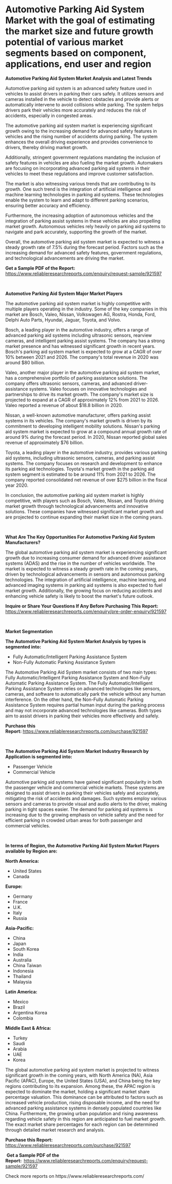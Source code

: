 <p><h1>Automotive Parking Aid System Market with the goal of estimating the market size and future growth potential of various market segments based on component, applications, end user and region</h1></p><p><strong>Automotive Parking Aid System Market Analysis and Latest Trends</strong></p>
<p><p>Automotive parking aid system is an advanced safety feature used in vehicles to assist drivers in parking their cars safely. It utilizes sensors and cameras installed in the vehicle to detect obstacles and provide alerts or automatically intervene to avoid collisions while parking. The system helps drivers park their vehicles more accurately and reduces the risk of accidents, especially in congested areas.</p><p>The automotive parking aid system market is experiencing significant growth owing to the increasing demand for advanced safety features in vehicles and the rising number of accidents during parking. The system enhances the overall driving experience and provides convenience to drivers, thereby driving market growth.</p><p>Additionally, stringent government regulations mandating the inclusion of safety features in vehicles are also fueling the market growth. Automakers are focusing on incorporating advanced parking aid systems in their vehicles to meet these regulations and improve customer satisfaction.</p><p>The market is also witnessing various trends that are contributing to its growth. One such trend is the integration of artificial intelligence and machine learning technologies in parking aid systems. These technologies enable the system to learn and adapt to different parking scenarios, ensuring better accuracy and efficiency.</p><p>Furthermore, the increasing adoption of autonomous vehicles and the integration of parking assist systems in these vehicles are also propelling market growth. Autonomous vehicles rely heavily on parking aid systems to navigate and park accurately, supporting the growth of the market.</p><p>Overall, the automotive parking aid system market is expected to witness a steady growth rate of 7.5% during the forecast period. Factors such as the increasing demand for advanced safety features, government regulations, and technological advancements are driving the market.</p></p>
<p><strong>Get a Sample PDF of the Report:&nbsp;</strong> <a href="https://www.reliableresearchreports.com/enquiry/request-sample/921597">https://www.reliableresearchreports.com/enquiry/request-sample/921597</a></p>
<p>&nbsp;</p>
<p><strong>Automotive Parking Aid System Major Market Players</strong></p>
<p><p>The automotive parking aid system market is highly competitive with multiple players operating in the industry. Some of the key companies in this market are Bosch, Valeo, Nissan, Volkswagen AG, Rostra, Honda, Ford, Delphi Auto Parts, Hyundai, Jaguar, Toyota, and Volvo.</p><p>Bosch, a leading player in the automotive industry, offers a range of advanced parking aid systems including ultrasonic sensors, rearview cameras, and intelligent parking assist systems. The company has a strong market presence and has witnessed significant growth in recent years. Bosch's parking aid system market is expected to grow at a CAGR of over 10% between 2021 and 2026. The company's total revenue in 2020 was around $80 billion.</p><p>Valeo, another major player in the automotive parking aid system market, has a comprehensive portfolio of parking assistance solutions. The company offers ultrasonic sensors, cameras, and advanced driver-assistance systems. Valeo focuses on innovative technologies and partnerships to drive its market growth. The company's market size is projected to expand at a CAGR of approximately 12% from 2021 to 2026. Valeo reported a revenue of about $18.8 billion in 2020.</p><p>Nissan, a well-known automotive manufacturer, offers parking assist systems in its vehicles. The company's market growth is driven by its commitment to developing intelligent mobility solutions. Nissan's parking aid system market is expected to grow at a compound annual growth rate of around 9% during the forecast period. In 2020, Nissan reported global sales revenue of approximately $76 billion.</p><p>Toyota, a leading player in the automotive industry, provides various parking aid systems, including ultrasonic sensors, cameras, and parking assist systems. The company focuses on research and development to enhance its parking aid technologies. Toyota's market growth in the parking aid system segment is estimated to be around 11% from 2021 to 2026. The company reported consolidated net revenue of over $275 billion in the fiscal year 2020.</p><p>In conclusion, the automotive parking aid system market is highly competitive, with players such as Bosch, Valeo, Nissan, and Toyota driving market growth through technological advancements and innovative solutions. These companies have witnessed significant market growth and are projected to continue expanding their market size in the coming years.</p></p>
<p>&nbsp;</p>
<p><strong>What Are The Key Opportunities For Automotive Parking Aid System Manufacturers?</strong></p>
<p><p>The global automotive parking aid system market is experiencing significant growth due to increasing consumer demand for advanced driver assistance systems (ADAS) and the rise in the number of vehicles worldwide. The market is expected to witness a steady growth rate in the coming years, driven by technological advancements in sensors and autonomous parking technologies. The integration of artificial intelligence, machine learning, and advanced imaging systems in parking aid systems is also expected to fuel market growth. Additionally, the growing focus on reducing accidents and enhancing vehicle safety is likely to boost the market's future outlook.</p></p>
<p><strong>Inquire or Share Your Questions If Any Before Purchasing This Report:</strong> <a href="https://www.reliableresearchreports.com/enquiry/pre-order-enquiry/921597">https://www.reliableresearchreports.com/enquiry/pre-order-enquiry/921597</a></p>
<p>&nbsp;</p>
<p><strong>Market Segmentation</strong></p>
<p><strong>The Automotive Parking Aid System Market Analysis by types is segmented into:</strong></p>
<p><ul><li>Fully Automatic/Intelligent Parking Assistance System</li><li>Non-Fully Automatic Parking Assistance System</li></ul></p>
<p><p>The Automotive Parking Aid System market consists of two main types: Fully Automatic/Intelligent Parking Assistance System and Non-Fully Automatic Parking Assistance System. The Fully Automatic/Intelligent Parking Assistance System relies on advanced technologies like sensors, cameras, and software to automatically park the vehicle without any human interference. On the other hand, the Non-Fully Automatic Parking Assistance System requires partial human input during the parking process and may not incorporate advanced technologies like cameras. Both types aim to assist drivers in parking their vehicles more effectively and safely.</p></p>
<p><strong>Purchase this Report:&nbsp;</strong><a href="https://www.reliableresearchreports.com/purchase/921597">https://www.reliableresearchreports.com/purchase/921597</a></p>
<p>&nbsp;</p>
<p><strong>The Automotive Parking Aid System Market Industry Research by Application is segmented into:</strong></p>
<p><ul><li>Passenger Vehicle</li><li>Commercial Vehicle</li></ul></p>
<p><p>Automotive parking aid systems have gained significant popularity in both the passenger vehicle and commercial vehicle markets. These systems are designed to assist drivers in parking their vehicles safely and accurately, mitigating the risk of accidents and damages. Such systems employ various sensors and cameras to provide visual and audio alerts to the driver, making parking in tight spaces easier. The demand for parking aid systems is increasing due to the growing emphasis on vehicle safety and the need for efficient parking in crowded urban areas for both passenger and commercial vehicles.</p></p>
<p>&nbsp;</p>
<p><strong>In terms of Region, the Automotive Parking Aid System Market Players available by Region are:</strong></p>
<p>
    <p> <strong> North America: </strong>
        <ul>
            <li>United States</li>
            <li>Canada</li>
        </ul>
        </p> 
    <p> <strong> Europe: </strong>
        <ul>
            <li>Germany</li>
            <li>France</li>
            <li>U.K.</li>
            <li>Italy</li>
            <li>Russia</li>
        </ul>
        </p> 
    <p> <strong> Asia-Pacific: </strong>
        <ul>
            <li>China</li>
            <li>Japan</li>
            <li>South Korea</li>
            <li>India</li>
            <li>Australia</li>
            <li>China Taiwan</li>
            <li>Indonesia</li>
            <li>Thailand</li>
            <li>Malaysia</li>
        </ul>
        </p> 
    <p> <strong> Latin America: </strong>
        <ul>
            <li>Mexico</li>
            <li>Brazil</li>
            <li>Argentina Korea</li>
            <li>Colombia</li>
        </ul>
        </p> 
    <p> <strong> Middle East & Africa: </strong>
        <ul>
            <li>Turkey</li>
            <li>Saudi</li>
            <li>Arabia</li>
            <li>UAE</li>
            <li>Korea</li>
        </ul>
    </p>
    </p>
<p><p>The global automotive parking aid system market is projected to witness significant growth in the coming years, with North America (NA), Asia Pacific (APAC), Europe, the United States (USA), and China being the key regions contributing to its expansion. Among these, the APAC region is expected to dominate the market, holding a significant market share percentage valuation. This dominance can be attributed to factors such as increased vehicle production, rising disposable income, and the need for advanced parking assistance systems in densely populated countries like China. Furthermore, the growing urban population and rising awareness regarding vehicle safety in this region are anticipated to fuel market growth. The exact market share percentages for each region can be determined through detailed market research and analysis.</p></p>
<p><strong>Purchase this Report: </strong><a href="https://www.reliableresearchreports.com/purchase/921597">https://www.reliableresearchreports.com/purchase/921597</a></p>
<p>&nbsp;<strong>Get a Sample PDF of the Report:&nbsp;&nbsp;</strong><a href="https://www.reliableresearchreports.com/enquiry/request-sample/921597">https://www.reliableresearchreports.com/enquiry/request-sample/921597</a></p>
<p><strong></strong></p>
<p>Check more reports on https://www.reliableresearchreports.com/</p>